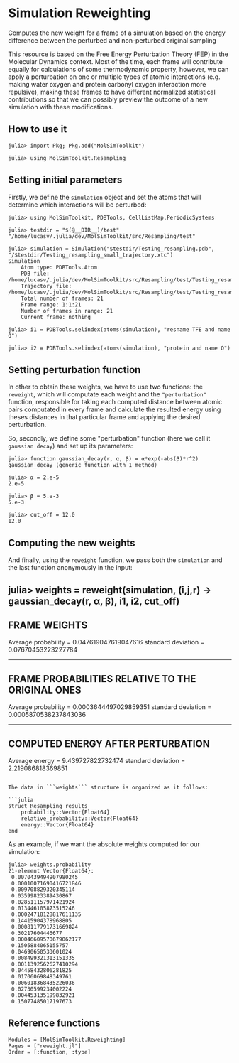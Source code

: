 # Simulation Reweighting

Computes the new weight for a frame of a simulation based on the energy difference between the perturbed and non-perturbed original sampling

This resource is based on the Free Energy Perturbation Theory (FEP) in the Molecular Dynamics context. Most of the time, each frame will contribute equally
for calculations of some thermodynamic property, however, we can apply a perturbation on one or multiple types of atomic
interactions (e.g. making water oxygen and protein carbonyl oxygen interaction more repulsive), making these frames to have different normalized statistical contributions so that we can 
possibly preview the outcome of a new simulation with these modifications.

## How to use it

```julia-repl
julia> import Pkg; Pkg.add("MolSimToolkit")

julia> using MolSimToolkit.Resampling
```

## Setting initial parameters

Firstly, we define the ```simulation``` object and set the atoms that will determine which interactions will be perturbed:

```julia-repl
julia> using MolSimToolkit, PDBTools, CellListMap.PeriodicSystems

julia> testdir = "$(@__DIR__)/test"
"/home/lucasv/.julia/dev/MolSimToolkit/src/Resampling/test"

julia> simulation = Simulation("$testdir/Testing_resampling.pdb", "/$testdir/Testing_resampling_small_trajectory.xtc")
Simulation 
    Atom type: PDBTools.Atom
    PDB file: /home/lucasv/.julia/dev/MolSimToolkit/src/Resampling/test/Testing_resampling.pdb
    Trajectory file: /home/lucasv/.julia/dev/MolSimToolkit/src/Resampling/test/Testing_resampling_small_trajectory.xtc
    Total number of frames: 21
    Frame range: 1:1:21
    Number of frames in range: 21
    Current frame: nothing

julia> i1 = PDBTools.selindex(atoms(simulation), "resname TFE and name O")

julia> i2 = PDBTools.selindex(atoms(simulation), "protein and name O")
```

## Setting perturbation function

In other to obtain these weights, we have to use two functions: the ```reweight```, which will computate each weight and the ```"perturbation"``` function, responsible for taking each computed distance between atomic pairs computated in every frame and calculate the resulted energy using theses distances in that particular frame and applying the desired perturbation.

So, secondly, we define some "perturbation" function (here we call it ```gaussian decay```) and set up its parameters:

```julia-repl
julia> function gaussian_decay(r, α, β) = α*exp(-abs(β)*r^2)
gaussian_decay (generic function with 1 method)

julia> α = 2.e-5
2.e-5

julia> β = 5.e-3
5.e-3

julia> cut_off = 12.0
12.0
```

## Computing the new weights

And finally, using the ```reweight``` function, we pass both the ```simulation``` and the last function anonymously in the input:

julia> weights = reweight(simulation, (i,j,r) -> gaussian_decay(r, α, β), i1, i2, cut_off)
-------------
FRAME WEIGHTS
-------------

Average probability = 0.047619047619047616
standard deviation = 0.07670453223227784

-------------------------------------------------
FRAME PROBABILITIES RELATIVE TO THE ORIGINAL ONES
-------------------------------------------------

Average probability = 0.0003644497029859351
standard deviation = 0.0005870538237843036

----------------------------------
COMPUTED ENERGY AFTER PERTURBATION
----------------------------------

Average energy = 9.439727822732474
standard deviation = 2.219086818369851
```

The data in ```weights``` structure is organized as it follows:

```julia
struct Resampling_results
    probability::Vector{Float64}
    relative_probability::Vector{Float64}
    energy::Vector{Float64}
end
```

As an example, if we want the absolute weights computed for our simulation:

```julia-repl
julia> weights.probability
21-element Vector{Float64}:
 0.0070439494907980245
 0.00010071690416721846
 0.009708829320345114
 0.03599823389430867
 0.028511157971421924
 0.013446105873515246
 0.00024718128817611135
 0.14415904378968805
 0.0008117791731669824
 0.30217604446677
 0.00046609570679062177
 0.1505884065155757
 0.04690650533601024
 0.008499321313151335
 0.0011392562627410294
 0.04458432806281825
 0.01706069848349761
 0.006018368435226036
 0.02730599234002224
 0.004453135199832921
 0.15077485017197673
```

## Reference functions

```@autodocs
Modules = [MolSimToolkit.Reweighting]
Pages = ["reweight.jl"]
Order = [:function, :type]
```